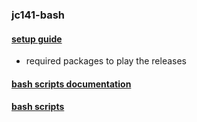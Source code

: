 ### jc141-bash

#### [setup guide](setup/readme.md)

- required packages to play the releases

#### [bash scripts documentation](docs/release-mechanics.md)

#### [bash scripts](root-scripts)

